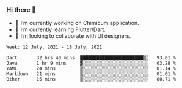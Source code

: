 ### Hi there 👋

<!--
**devcat37/devcat37** is a ✨ _special_ ✨ repository because its `README.md` (this file) appears on your GitHub profile.-->


- 🔭 I’m currently working on Chimicum application.
- 🌱 I’m currently learning Flutter/Dart.
- 👯 I’m looking to collaborate with UI designers.
<!-- - 🤔 I’m looking for help with ... -->

<!--START_SECTION:waka-->
```text
Week: 12 July, 2021 - 18 July, 2021

Dart       32 hrs 40 mins  ███████████████████████▒░   93.01 % 
Java       1 hr 9 mins     ▓░░░░░░░░░░░░░░░░░░░░░░░░   03.28 % 
YAML       24 mins         ▒░░░░░░░░░░░░░░░░░░░░░░░░   01.14 % 
Markdown   21 mins         ▒░░░░░░░░░░░░░░░░░░░░░░░░   01.01 % 
Other      15 mins         ▒░░░░░░░░░░░░░░░░░░░░░░░░   00.71 % 
```
<!--END_SECTION:waka-->
